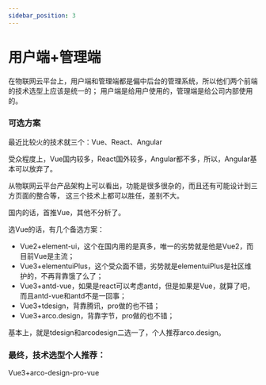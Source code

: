 ```yaml
---
sidebar_position: 3
---
```


# 用户端+管理端


在物联网云平台上，用户端和管理端都是偏中后台的管理系统，所以他们两个前端的技术选型上应该是统一的；
用户端是给用户使用的，管理端是给公司内部使用的。

### 可选方案

最近比较火的技术就三个：Vue、React、Angular

受众程度上，Vue国内较多，React国外较多，Angular都不多，所以，Angular基本可以放弃了。

从物联网云平台产品架构上可以看出，功能是很多很杂的，而且还有可能设计到三方页面的整合等，
这三个技术上都可以胜任，差别不大。

国内的话，首推Vue，其他不分析了。

选Vue的话，有几个备选方案：
- Vue2+element-ui，这个在国内用的是真多，唯一的劣势就是他是Vue2，而目前Vue是主流；
- Vue3+elementuiPlus，这个受众面不错，劣势就是elementuiPlus是社区维护的，不再背靠饿了么了；
- Vue3+antd-vue，如果是react可以考虑antd，但是如果是Vue，就算了吧，而且antd-vue和antd不是一回事；
- Vue3+tdesign，背靠腾讯，pro做的也不错；
- Vue3+arco.design，背靠字节，pro做的也不错；

基本上，就是tdesign和arcodesign二选一了，个人推荐arco.design。


### 最终，技术选型个人推荐：

Vue3+arco-design-pro-vue





